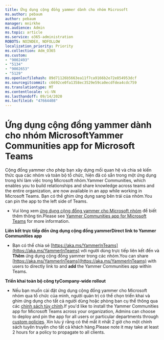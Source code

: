 ```yaml
---
title: Ứng dụng cộng đồng yammer dành cho nhóm Microsoft
ms.author: pebaum
author: pebaum
manager: mnirkhe
ms.audience: Admin
ms.topic: article
ms.service: o365-administration
ROBOTS: NOINDEX, NOFOLLOW
localization_priority: Priority
ms.collection: Adm_O365
ms.custom:
- "9002493"
- "5134"
- "9002653"
- "5129"
ms.openlocfilehash: 89d71126b5663ea11f7ca9166b2e72e854953dcf
ms.sourcegitcommit: c6692ce0fa1358ec3529e59ca0ecdfdea4cdc759
ms.translationtype: MT
ms.contentlocale: vi-VN
ms.lasthandoff: 09/14/2020
ms.locfileid: "47664408"
---
```

# <a name="yammer-communities-app-for-microsoft-teams"></a><span data-ttu-id="1678c-102">Ứng dụng cộng đồng yammer dành cho nhóm Microsoft</span><span class="sxs-lookup"><span data-stu-id="1678c-102">Yammer Communities app for Microsoft Teams</span></span>

<span data-ttu-id="1678c-103">Cộng đồng yammer cho phép bạn xây dựng mối quan hệ và chia sẻ kiến thức qua các nhóm và toàn bộ tổ chức, hiện đã có sẵn trong một ứng dụng trong khi làm việc trong Microsoft nhóm.</span><span class="sxs-lookup"><span data-stu-id="1678c-103">Yammer Communities, which enables you to build relationships and share knowledge across teams and the entire organization, are now available in an app while working in Microsoft Teams.</span></span> <span data-ttu-id="1678c-104">Bạn có thể ghim ứng dụng sang bên trái của nhóm.</span><span class="sxs-lookup"><span data-stu-id="1678c-104">You can pin the app to the left side of Teams.</span></span> 

- <span data-ttu-id="1678c-105">Vui lòng xem [ứng dụng cộng đồng yammer cho Microsoft nhóm](https://go.microsoft.com/fwlink/?linkid=2127757&clcid=0x409) để biết thêm thông tin.</span><span class="sxs-lookup"><span data-stu-id="1678c-105">Please see [Yammer Communities app for Microsoft Teams](https://go.microsoft.com/fwlink/?linkid=2127757&clcid=0x409) for more information.</span></span>

<span data-ttu-id="1678c-106">**Liên kết trực tiếp đến ứng dụng cộng đồng yammer**</span><span class="sxs-lookup"><span data-stu-id="1678c-106">**Direct link to Yammer Communities app**</span></span>

- <span data-ttu-id="1678c-107">Bạn có thể chia sẻ [https://aka.ms/YammerInTeams](https://aka.ms/YammerInTeams) với người dùng trực tiếp liên kết đến và **Thêm** ứng dụng cộng đồng yammer trong các nhóm.</span><span class="sxs-lookup"><span data-stu-id="1678c-107">You can share [https://aka.ms/YammerInTeams](https://aka.ms/YammerInTeams) with users to directly link to and **add** the Yammer Communities app within Teams.</span></span>

<span data-ttu-id="1678c-108">**Triển khai toàn bộ công ty**</span><span class="sxs-lookup"><span data-stu-id="1678c-108">**Company-wide rollout**</span></span>

- <span data-ttu-id="1678c-109">Nếu bạn muốn cài đặt ứng dụng cộng đồng yammer cho Microsoft nhóm qua tổ chức của mình, người quản trị có thể chọn triển khai và ghim ứng dụng cho tất cả người dùng hoặc phòng ban cụ thể thông qua các [chính sách tùy chỉnh](https://docs.microsoft.com/microsoftteams/manage-apps).</span><span class="sxs-lookup"><span data-stu-id="1678c-109">If you'd like to install the Yammer Communities app for Microsoft Teams across your organization, Admins can choose to deploy and pin the app for all users or particular departments through [custom policies](https://docs.microsoft.com/microsoftteams/manage-apps).</span></span> <span data-ttu-id="1678c-110">Xin lưu ý rằng có thể mất ít nhất 2 giờ cho một chính sách tuyên truyền cho tất cả khách hàng.</span><span class="sxs-lookup"><span data-stu-id="1678c-110">Please note it may take at least 2 hours for a policy to propagate to all clients.</span></span>
